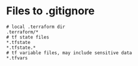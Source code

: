 # Files to .gitignore

```.gitignore
# local .terraform dir
.terraform/*
# tf state files
*.tfstate
*.tfstate.*
# tf variable files, may include sensitive data
*.tfvars
```
